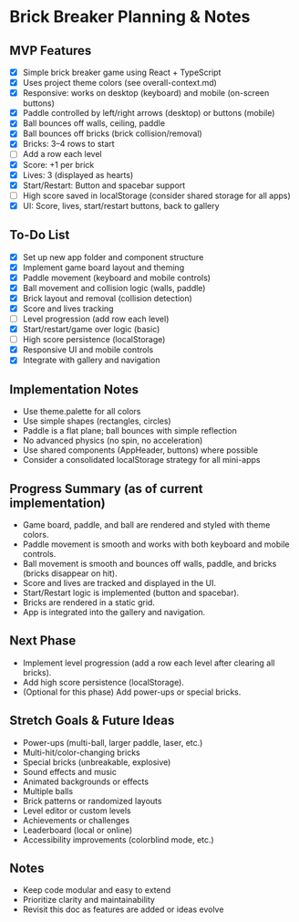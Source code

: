 # Brick Breaker Planning & Notes

## MVP Features
- [x] Simple brick breaker game using React + TypeScript
- [x] Uses project theme colors (see overall-context.md)
- [x] Responsive: works on desktop (keyboard) and mobile (on-screen buttons)
- [x] Paddle controlled by left/right arrows (desktop) or buttons (mobile)
- [x] Ball bounces off walls, ceiling, paddle
- [x] Ball bounces off bricks (brick collision/removal)
- [x] Bricks: 3–4 rows to start
- [ ] Add a row each level
- [x] Score: +1 per brick
- [x] Lives: 3 (displayed as hearts)
- [x] Start/Restart: Button and spacebar support
- [ ] High score saved in localStorage (consider shared storage for all apps)
- [x] UI: Score, lives, start/restart buttons, back to gallery

## To-Do List
- [x] Set up new app folder and component structure
- [x] Implement game board layout and theming
- [x] Paddle movement (keyboard and mobile controls)
- [x] Ball movement and collision logic (walls, paddle)
- [x] Brick layout and removal (collision detection)
- [x] Score and lives tracking
- [ ] Level progression (add row each level)
- [x] Start/restart/game over logic (basic)
- [ ] High score persistence (localStorage)
- [x] Responsive UI and mobile controls
- [x] Integrate with gallery and navigation

## Implementation Notes
- Use theme.palette for all colors
- Use simple shapes (rectangles, circles)
- Paddle is a flat plane; ball bounces with simple reflection
- No advanced physics (no spin, no acceleration)
- Use shared components (AppHeader, buttons) where possible
- Consider a consolidated localStorage strategy for all mini-apps

## Progress Summary (as of current implementation)
- Game board, paddle, and ball are rendered and styled with theme colors.
- Paddle movement is smooth and works with both keyboard and mobile controls.
- Ball movement is smooth and bounces off walls, paddle, and bricks (bricks disappear on hit).
- Score and lives are tracked and displayed in the UI.
- Start/Restart logic is implemented (button and spacebar).
- Bricks are rendered in a static grid.
- App is integrated into the gallery and navigation.

## Next Phase
- Implement level progression (add a row each level after clearing all bricks).
- Add high score persistence (localStorage).
- (Optional for this phase) Add power-ups or special bricks.

## Stretch Goals & Future Ideas
- Power-ups (multi-ball, larger paddle, laser, etc.)
- Multi-hit/color-changing bricks
- Special bricks (unbreakable, explosive)
- Sound effects and music
- Animated backgrounds or effects
- Multiple balls
- Brick patterns or randomized layouts
- Level editor or custom levels
- Achievements or challenges
- Leaderboard (local or online)
- Accessibility improvements (colorblind mode, etc.)

## Notes
- Keep code modular and easy to extend
- Prioritize clarity and maintainability
- Revisit this doc as features are added or ideas evolve 